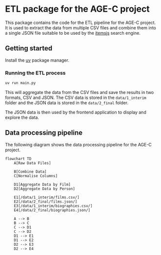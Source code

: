 # ETL package for the AGE-C project

This package contains the code for the ETL pipeline for the AGE-C project. It is
used to extract the data from multiple CSV files and combine them into a single
JSON file suitable to be used by the
[itemsjs](https://github.com/itemsapi/itemsjs) search engine.

## Getting started

Install the [uv](https://docs.astral.sh/uv/getting-started/installation/)
package manager.

### Running the ETL process

```bash
uv run main.py
```

This will aggregate the data from the CSV files and save the results in two
formats, CSV and JSON. The CSV data is stored in the `data/1_interim` folder and
the JSON data is stored in the `data/2_final` folder.

The JSON data is then used by the frontend application to display and explore
the data.

## Data processing pipeline

The following diagram shows the data processing pipeline for the AGE-C project.

```mermaid
flowchart TD
    A[Raw Data Files]

    B[Combine Data]
    C[Normalise Columns]

    D1[Aggregate Data by Film]
    D2[Aggregate Data by Person]

    E1[/data/1_interim/films.csv/]
    E2[/data/2_final/films.json/]
    E3[/data/1_interim/biographies.csv/]
    E4[/data/2_final/biographies.json/]

    A --> B
    B --> C
    C --> D1
    C --> D2
    D1 --> E1
    D1 --> E2
    D2 --> E3
    D2 --> E4
```
